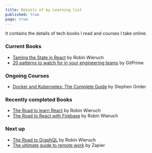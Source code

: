 ```yaml
---
title: Details of my Learning list
published: true
page: true
---
```


It contains the details of tech books I read and courses I take online.

### Current Books

- [Taming the State in React](https://roadtoreact.com/course-details?courseId=TAMING_THE_STATE) by Robin Wieruch
- [20 patterns to watch for in your engineering teams](https://resources.gitprime.com/books/20-patterns/) by GitPrime

### Ongoing Courses

- [Docker and Kubernetes: The Complete Guide](https://www.udemy.com/docker-and-kubernetes-the-complete-guide/) by Stephen Grider

### Recently completed Books

- [The Road to learn React](https://roadtoreact.com/course-details?courseId=THE_ROAD_TO_LEARN_REACT) by Robin Wieruch
- [The Road to React with Firebase](https://roadtoreact.com/course-details?courseId=THE_ROAD_TO_REACT_WITH_FIREBASE) by Robin Wieruch

### Next up

- [The Road to GraphQL](https://roadtoreact.com/course-details?courseId=THE_ROAD_TO_GRAPHQL) by Robin Wieruch
- [The ultimate guide to remote work](https://zapier.com/learn/remote-work/) by Zapier
